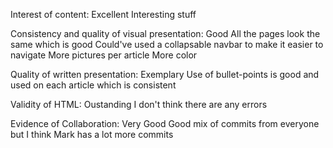 Interest of content: Excellent
Interesting stuff

Consistency and quality of visual presentation: Good
All the pages look the same which is good
Could've used a collapsable navbar to make it easier to navigate
More pictures per article
More color

Quality of written presentation: Exemplary
Use of bullet-points is good and used on each article which is consistent

Validity of HTML: Oustanding
I don't think there are any errors

Evidence of Collaboration: Very Good
Good mix of commits from everyone but I think Mark has a lot more commits








